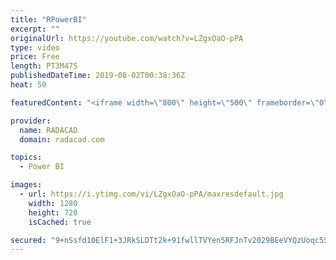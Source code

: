 ```yaml
---
title: "RPowerBI"
excerpt: ""
originalUrl: https://youtube.com/watch?v=LZgxOaO-pPA
type: video
price: Free
length: PT3M47S
publishedDateTime: 2019-08-02T00:38:36Z
heat: 50

featuredContent: "<iframe width=\"800\" height=\"500\" frameborder=\"0\" src=\"https://www.youtube.com/embed/LZgxOaO-pPA\" allow=\"accelerometer; autoplay; encrypted-media; gyroscope; picture-in-picture\" allowfullscreen></iframe>"

provider:
  name: RADACAD
  domain: radacad.com

topics:
  - Power BI

images:
  - url: https://i.ytimg.com/vi/LZgxOaO-pPA/maxresdefault.jpg
    width: 1280
    height: 720
    isCached: true

secured: "9+nSsfd10ElF1+3JRkSLDTt2k+91fwllTVYen5RFJnTv2029BEeVYQzUoqc5SxlvLKokubHWR+5nWFEpTpEVPdiIdsiAtZ01VJCMb1EOQuK4LRwzwwHOyxE8ublDFDe/WTAs/3HP1fbLAK+kqccUpvP2IN+FJJ5ZYMevHXS7WASKqcqWNdE53RyxQH1+WJxoHNDlwJrzIr6lyM3FuminJZlZguS98QCUYWDuBRTO6zXAxcjkV4+cJfWsqFNe/FDJ3YdanPrVZhafVVudJPmJBEySOYeVr0muPbZq/n0cr7XV8kNExSzACI8mjxfHowuGPdiiIj5RUGjMbrH1KEoKUeb3R8qOaePX8j1JsJdH7F1WgJYcu6pmo18d2fVtlod2Drfkl25CVAwxsL7PrsquafUE1jM94gJ3+XfbJ1yA540=;cCxCcZCoj6lHkeF9xMenTQ=="
---
```


